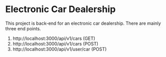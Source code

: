 # Electronic Car Dealership
This project is back-end for an electronic car dealership. There are mainly three end points.
1. http://localhost:3000/api/v1/cars (GET)
2. http://localhost:3000/api/v1/cars (POST)
3. http://localhost:3000/api/v1/user/car (POST)
